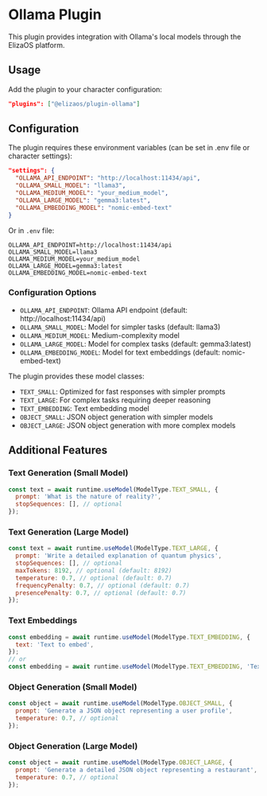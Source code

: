 # Ollama Plugin

This plugin provides integration with Ollama's local models through the ElizaOS platform.

## Usage

Add the plugin to your character configuration:

```json
"plugins": ["@elizaos/plugin-ollama"]
```

## Configuration

The plugin requires these environment variables (can be set in .env file or character settings):

```json
"settings": {
  "OLLAMA_API_ENDPOINT": "http://localhost:11434/api",
  "OLLAMA_SMALL_MODEL": "llama3",
  "OLLAMA_MEDIUM_MODEL": "your_medium_model",
  "OLLAMA_LARGE_MODEL": "gemma3:latest",
  "OLLAMA_EMBEDDING_MODEL": "nomic-embed-text"
}
```

Or in `.env` file:

```
OLLAMA_API_ENDPOINT=http://localhost:11434/api
OLLAMA_SMALL_MODEL=llama3
OLLAMA_MEDIUM_MODEL=your_medium_model
OLLAMA_LARGE_MODEL=gemma3:latest
OLLAMA_EMBEDDING_MODEL=nomic-embed-text
```

### Configuration Options

- `OLLAMA_API_ENDPOINT`: Ollama API endpoint (default: http://localhost:11434/api)
- `OLLAMA_SMALL_MODEL`: Model for simpler tasks (default: llama3)
- `OLLAMA_MEDIUM_MODEL`: Medium-complexity model
- `OLLAMA_LARGE_MODEL`: Model for complex tasks (default: gemma3:latest)
- `OLLAMA_EMBEDDING_MODEL`: Model for text embeddings (default: nomic-embed-text)

The plugin provides these model classes:

- `TEXT_SMALL`: Optimized for fast responses with simpler prompts
- `TEXT_LARGE`: For complex tasks requiring deeper reasoning
- `TEXT_EMBEDDING`: Text embedding model
- `OBJECT_SMALL`: JSON object generation with simpler models
- `OBJECT_LARGE`: JSON object generation with more complex models

## Additional Features

### Text Generation (Small Model)

```js
const text = await runtime.useModel(ModelType.TEXT_SMALL, {
  prompt: 'What is the nature of reality?',
  stopSequences: [], // optional
});
```

### Text Generation (Large Model)

```js
const text = await runtime.useModel(ModelType.TEXT_LARGE, {
  prompt: 'Write a detailed explanation of quantum physics',
  stopSequences: [], // optional
  maxTokens: 8192, // optional (default: 8192)
  temperature: 0.7, // optional (default: 0.7)
  frequencyPenalty: 0.7, // optional (default: 0.7)
  presencePenalty: 0.7, // optional (default: 0.7)
});
```

### Text Embeddings

```js
const embedding = await runtime.useModel(ModelType.TEXT_EMBEDDING, {
  text: 'Text to embed',
});
// or
const embedding = await runtime.useModel(ModelType.TEXT_EMBEDDING, 'Text to embed');
```

### Object Generation (Small Model)

```js
const object = await runtime.useModel(ModelType.OBJECT_SMALL, {
  prompt: 'Generate a JSON object representing a user profile',
  temperature: 0.7, // optional
});
```

### Object Generation (Large Model)

```js
const object = await runtime.useModel(ModelType.OBJECT_LARGE, {
  prompt: 'Generate a detailed JSON object representing a restaurant',
  temperature: 0.7, // optional
});
```
